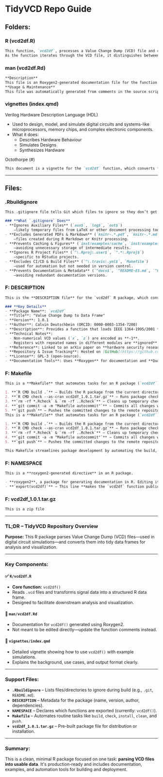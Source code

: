# TidyVCD Repo Guide

## Folders:

### R (vcd2df.R)
```markdown
This function, `vcd2df`, processes a Value Change Dump (VCD) file and converts it into a structured data frame. It begins by reading the file line by line, skipping to the `$scope` section where variable definitions start. The function identifies unique variables by parsing lines containing `"var"`, storing them in a dictionary for later use. Once all variables are gathered, a preliminary data frame is constructed and initialized with placeholder values. Then, it searches for `$dumpvars`, where time-series data begins. It continues reading the file, parsing each line to extract variable values and associate them with timestamps, storing the parsed data sequentially in the data frame.
As the function iterates through the VCD file, it distinguishes between bitwise and word-based variable assignments, converting numeric values from binary to integers where possible. Non-numeric entries, often encountered in initialization phases, are logged as `-1` for consistency. The data frame updates dynamically, with each column representing a new timestamp in the VCD sequence. Once all data is processed, the function renames rows according to their original variable names, removes placeholder values, and returns a well-organized data frame that reflects variable state changes over time.
```

### man (vcd2df.Rd)
```markdown
**Description**
This file is an Roxygen2-generated documentation file for the function vcd2df. It provides structured metadata that helps users understand how the function operates, including its purpose, usage, arguments, and return values. The vcd2df function reads a *Value Change Dump (VCD)* file and converts it into a formatted data frame, allowing users to analyze variable state changes over time. The documentation also includes example code demonstrating proper usage, ensuring users can implement the function effectively.
**Usage & Maintenance**
This file was automatically generated from comments in the source script (R/vcd2df.R). *Direct edits should not be made here*; instead, modifications should be applied within the relevant R script, and Roxygen2 should be run to regenerate an updated version. Roxygen2 streamlines the documentation process, making the function easily accessible through R’s help system (help(vcd2df)).
```

### vignettes (index.qmd)
Verilog Hardware Description Language (HDL)
- Used to design, model, and simulate digital circuits and systems-like microprocessors, memory chips, and complex electronic components.
- What it does:
    - Describes Hardware Behaviour
    - Simulates Designs
    - Synthesizes Hardware

Octothorpe (#)

```markdown
This document is a vignette for the `vcd2df` function, which converts *Value Change Dump (VCD) files*—used in digital circuit simulation—into an *R data frame* for analysis. It explains how VCD files, based on the **IEEE 1364-1995/2001** standard, store register values at discrete time points during a Verilog/VHDL simulation and how `vcd2df` processes these files into a structured format, where rows represent registers and columns represent time points (formatted as octothorpe-prefixed multiples of the timescale). Key implementation details include encoding non-numerical values (`x`, `z`) as negative numbers and ignoring registers with duplicate names across modules. The workflow covers *loading the library*, *downloading a sample VCD file*, *converting it to a data frame*, *inspecting register names and timestamps*, and *cleaning up temporary files*, using a practical example from the **Naive Educational RISC-V Processor (NERV)** testbench.
```

----
## Files:

### .Rbuildignore
```markdown
This .gitignore file tells Git which files to ignore so they don’t get tracked in version control. It helps keep a project clean by skipping unnecessary, temporary, or auto-generated files.

### **What `.gitignore` Does**
- **Ignores Auxiliary Files** (`aux$`, `log$`, `out$`)
    —likely temporary files from LaTeX or other document processing tools. Created while working but not needed for saving.
- **Excludes Generated PDFs & Markdown** (`knitr-.*.pdf`, `knitr-.*.md`)
    —files created during R Markdown or Knitr processing.
- **Prevents Caching & Figures** (`inst/examples/cache`, `inst/examples/figure`)
    —avoiding unnecessary storage of intermediate results.
- **Ignores R Project Files** (`^\.Rproj\.user$`, `^.*\.Rproj$`)
    —specific to RStudio projects.
- **Excludes CI/CD & Build Files** (`^\.travis\.yml$`, `Makefile`)
    —used for automation but not needed in version control.
- **Prevents Documentation & Metadata** (`^docs$`, `^README-ES.md`, `^README-PT.md`, `^NEWS.md`)
    —avoiding redundant documentation versions.
```

### F: DESCRIPTION
```markdown
This is the **DESCRIPTION file** for the `vcd2df` R package, which converts **Value Change Dump (VCD) files** from hardware simulations into **R data frames** for analysis. 

### **Key Details**
- **Package Name**: `vcd2df`
- **Title**: "Value Change Dump to Data Frame"
- **Version**: 1.0.1
- **Author**: Calvin Deutschbein (ORCID: 0000-0003-1354-7200)
- **Description**: Provides a function that loads IEEE 1364-1995/2001 **VCD (.vcd) files**, extracts register values over time, and stores them as a structured **data frame** in R.
- **Technical Notes**:
  - Non-numerical VCD values (`x`, `z`) are encoded as **-1**.
  - Registers with repeated names in different modules are **ignored** to prevent duplication.
- **Reference**: Linked to an arXiv paper on **hardware security research**.
- **Repository & Issue Tracking**: Hosted on [GitHub](https://github.com/vcd2df/r).
- **License**: GPL-3 (open-source).
- **Documentation Tools**: Uses **Roxygen** for documentation and **Quarto** for vignettes.
```

### F: Makefile
```markdown
This is a **Makefile** that automates tasks for an R package (`vcd2df`). It defines a rule (`all:`) that runs several commands in sequence:

1. **`R CMD build .`** – Builds the R package from the current directory.
2. **`R CMD check --as-cran vcd2df_1.0.1.tar.gz`** – Runs package checks as if submitting to CRAN, ensuring compliance.
3. **`rm -rf *.Rcheck` & `rm -rf ..Rcheck`** – Cleans up temporary check directories.
4. **`git commit -a -m "Makefile autocommit"`** – Commits all changes with a predefined message.
5. **`git push`** – Pushes the committed changes to the remote repository.
This is a **Makefile** that automates tasks for an R package (`vcd2df`). It defines a rule (`all:`) that runs several commands in sequence:

1. **`R CMD build .`** – Builds the R package from the current directory.
2. **`R CMD check --as-cran vcd2df_1.0.1.tar.gz`** – Runs package checks as if submitting to CRAN, ensuring compliance.
3. **`rm -rf *.Rcheck` & `rm -rf ..Rcheck`** – Cleans up temporary check directories.
4. **`git commit -a -m "Makefile autocommit"`** – Commits all changes with a predefined message.
5. **`git push`** – Pushes the committed changes to the remote repository.

This Makefile streamlines package development by automating the build, validation, cleanup, and version control steps.
```

### F: NAMESPACE
```markdown
This is a **roxygen2-generated directive** in an R package. 

- **roxygen2**, a package for generating documentation in R. Editing it manually could disrupt the structured documentation process.
- **`export(vcd2df)`** – This line **makes the `vcd2df` function publicly available** when the package is loaded. It ensures users can call `vcd2df()` without needing to specifically import it.
```

### F: vcd2df_1.0.1.tar.gz
```markdown
This is a zip file
```

-----
### **TL;DR – TidyVCD Repository Overview**

**Purpose:**
This R package parses Value Change Dump (VCD) files—used in digital circuit simulations—and converts them into tidy data frames for analysis and visualization.

---

### **Key Components:**

#### ✅ `R/vcd2df.R`

* **Core function:** `vcd2df()`
* Reads `.vcd` files and transforms signal data into a structured R data frame.
* Designed to facilitate downstream analysis and visualization.

#### 📄 `man/vcd2df.Rd`

* Documentation for `vcd2df()` generated using Roxygen2.
* Not meant to be edited directly—update the function comments instead.

#### 📖 `vignettes/index.qmd`

* Detailed vignette showing how to use `vcd2df()` with example simulations.
* Explains the background, use cases, and output format clearly.

---

### **Support Files:**

* **`.Rbuildignore`** – Lists files/directories to ignore during build (e.g., `.git`, `README.md`).
* **`DESCRIPTION`** – Metadata for the package (name, version, author, dependencies).
* **`NAMESPACE`** – Declares which functions are exported (currently: `vcd2df()`).
* **`Makefile`** – Automates routine tasks like `build`, `check`, `install`, `clean`, and `push`.
* **`vcd2df_1.0.1.tar.gz`** – Pre-built package file for distribution or installation.

---

### **Summary:**

This is a clean, minimal R package focused on one task: **parsing VCD files into usable data**. It's production-ready and includes documentation, examples, and automation tools for building and deployment.
